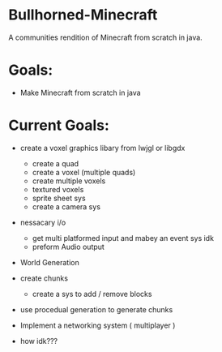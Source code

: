 # Bullhorned-Minecraft
A communities rendition of Minecraft from scratch in java.

# Goals:
 - Make Minecraft from scratch in java

# Current Goals:
 - create a voxel graphics libary from lwjgl or libgdx
   - create a quad
   - create a voxel (multiple quads)
   - create multiple voxels
   - textured voxels
   - sprite sheet sys
   - create a camera sys
 
 - nessacary i/o
   - get multi platformed input and mabey an event sys idk
   - preform Audio output
 
 - World Generation
  - create chunks
    - create a sys to add / remove blocks
  - use procedual generation to generate chunks
  
 - Implement a networking system ( multiplayer )
  - how idk???
